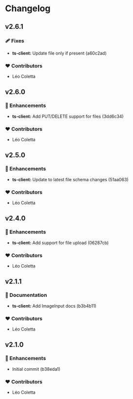 # Changelog


## v2.6.1


### 🩹 Fixes

  - **ts-client:** Update file only if present (a60c2ad)

### ❤️  Contributors

- Léo Coletta

## v2.6.0


### 🚀 Enhancements

  - **ts-client:** Add PUT/DELETE support for files (3dd6c34)

### ❤️  Contributors

- Léo Coletta

## v2.5.0


### 🚀 Enhancements

  - **ts-client:** Update to latest file schema changes (51aa063)

### ❤️  Contributors

- Léo Coletta

## v2.4.0


### 🚀 Enhancements

  - **ts-client:** Add support for file upload (06287cb)

### ❤️  Contributors

- Léo Coletta

## v2.1.1


### 📖 Documentation

  - **ts-client:** Add ImageInput docs (b3b4b11)

### ❤️  Contributors

- Léo Coletta

## v2.1.0


### 🚀 Enhancements

  - Initial commit (b38eda1)

### ❤️  Contributors

- Léo Coletta

